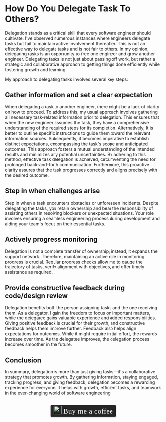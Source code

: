 # How Do You Delegate Task To Others?
Delegation stands as a critical skill that every software engineer should cultivate. I've observed numerous instances where engineers delegate tasks but fail to maintain active involvement thereafter. This is not an effective way to delegate tasks and is not fair to others. In my opinion, delegating tasks is an opportunity to free one engineer and grow another engineer. Delegating tasks is not just about passing off work, but rather a strategic and collaborative approach to getting things done efficiently while fostering growth and learning.

My approach to delegating tasks involves several key steps:

## Gather information and set a clear expectation

When delegating a task to another engineer, there might be a lack of clarity on how to proceed. To address this, my usual approach involves gathering all necessary task-related information prior to delegation. This ensures that when the new engineer assumes the task, they have a comprehensive understanding of the required steps for its completion. Alternatively, It is better to outline specific instructions to guide them toward the relevant information sources. Subsequently, it becomes imperative to establish distinct expectations, encompassing the task's scope and anticipated outcomes. This approach fosters a mutual understanding of the intended results and minimizes any potential uncertainties. By adhering to this method, effective task delegation is achieved, circumventing the need for prolonged back-and-forth communication. Furthermore, this proactive clarity assures that the task progresses correctly and aligns precisely with the desired outcome.

## Step in when challenges arise

Step in when a task encounters obstacles or unforeseen incidents. Despite delegating the tasks, you retain ownership and bear the responsibility of assisting others in resolving blockers or unexpected situations. Your role involves ensuring a seamless engineering process during development and aiding your team's focus on their essential tasks.

## Actively progress monitoring

Delegation is not a complete transfer of ownership; instead, it expands the support network. Therefore, maintaining an active role in monitoring progress is crucial. Regular progress checks allow me to gauge the trajectory of tasks, verify alignment with objectives, and offer timely assistance as required.

## Provide constructive feedback during code/design review

Delegation benefits both the person assigning tasks and the one receiving them. As a delegator, I gain the freedom to focus on important matters, while the delegatee gains valuable experience and added responsibilities. Giving positive feedback is crucial for their growth, and constructive feedback helps them improve further. Feedback also helps align expectations for outcomes. While it might require initial effort, the rewards increase over time. As the delegatee improves, the delegation process becomes smoother in the future.

## Conclusion
In summary, delegation is more than just giving tasks—it's a collaborative strategy that promotes growth. By gathering information, staying engaged, tracking progress, and giving feedback, delegation becomes a rewarding experience for everyone. It helps with growth, efficient tasks, and teamwork in the ever-changing world of software engineering.

<br>
<center>
<style>.bmc-button img{width: 27px !important;margin-bottom: 1px !important;box-shadow: none !important;border: none !important;vertical-align: middle !important;}.bmc-button{line-height: 36px !important;height:37px !important;text-decoration: none !important;display:inline-flex !important;color:#ffffff !important;background-color:#262626 !important;border-radius: 3px !important;border: 1px solid transparent !important;padding: 1px 9px !important;font-size: 23px !important;letter-spacing: 0.6px !important;box-shadow: 0px 1px 2px rgba(190, 190, 190, 0.5) !important;-webkit-box-shadow: 0px 1px 2px 2px rgba(190, 190, 190, 0.5) !important;margin: 0 auto !important;font-family:'Cookie', cursive !important;-webkit-box-sizing: border-box !important;box-sizing: border-box !important;-o-transition: 0.3s all linear !important;-webkit-transition: 0.3s all linear !important;-moz-transition: 0.3s all linear !important;-ms-transition: 0.3s all linear !important;transition: 0.3s all linear !important;}.bmc-button:hover, .bmc-button:active, .bmc-button:focus {-webkit-box-shadow: 0px 1px 2px 2px rgba(190, 190, 190, 0.5) !important;text-decoration: none !important;box-shadow: 0px 1px 2px 2px rgba(190, 190, 190, 0.5) !important;opacity: 0.85 !important;color:#ffffff !important;}</style><link href="https://fonts.googleapis.com/css?family=Cookie" rel="stylesheet"><a class="bmc-button" target="_blank" href="https://www.buymeacoffee.com/raychongtk"><img src="https://www.buymeacoffee.com/assets/img/BMC-btn-logo.svg" alt="Buy me a coffee"><span style="margin-left:5px">Buy me a coffee</span></a>
</center>